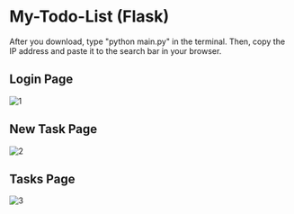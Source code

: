 # My-Todo-List (Flask)
After you download, type "python main.py" in the terminal. Then, copy the IP address and paste it to the search bar in your browser.

## Login Page
![1](https://user-images.githubusercontent.com/108730135/223698890-1694fbfe-5ff9-4582-a163-2e7ecd700d46.png)

## New Task Page
![2](https://user-images.githubusercontent.com/108730135/223698930-b6ceb9d2-e1ce-4bca-ad9e-f06228dff68d.png)

## Tasks Page
![3](https://user-images.githubusercontent.com/108730135/223698963-0a367d62-f460-4947-9fee-b7b74c2380d6.png)
